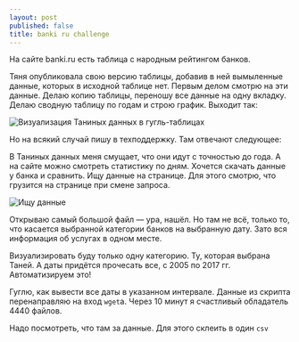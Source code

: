 ```yaml
---
layout: post
published: false
title: banki ru challenge
---
```

На сайте banki.ru есть таблица с народным рейтингом банков.

Тяня опубликовала свою версию таблицы, добавив в ней вымыленные данные, которых в исходной таблице нет. Первым делом смотрю на эти данные. Делаю копию таблицы, переношу все данные на одну вкладку. Делаю сводную таблицу по годам и строю график. Выходит так:

![Визуализация Таниных данных в гугль-таблицах]({{site.baseurl}}/media/tanka-data-plot-google-doc.png)

Но на всякий случай пишу в техподдержку. Там отвечают следующее:

>

В Таниных данных меня смущает, что они идут с точностью до года. А на сайте можно смотреть статистику по дням. Хочется скачать данные у банка и сравнить. Ищу данные на странице. Для этого смотрю, что грузится на странице при смене запроса.

![Ищу данные]({{site.baseurl}}/media/finding-json.png)

Открываю самый большой файл — ура, нашёл. Но там не всё, только то, что касается выбранной категории банков на выбранную дату. Зато вся информация об услугах в одном месте.

Визуализировать буду только одну категорию. Ту, которая выбрана Таней. А даты придётся прочесать все, с 2005 по 2017 гг. Автоматизируем это!

Гуглю, как вывести все даты в указанном интервале. Данные из скрипта перенаправляю на вход `wget`а. Через 10 минут я счастливый обладатель 4440 файлов. 

Надо посмотреть, что там за данные. Для этого склеить в один `csv`